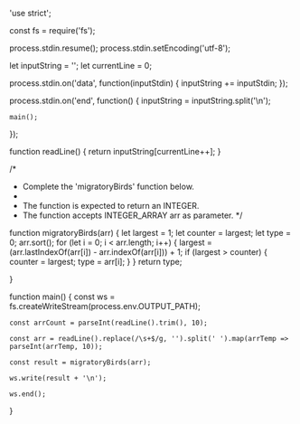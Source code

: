 'use strict';

const fs = require('fs');

process.stdin.resume();
process.stdin.setEncoding('utf-8');

let inputString = '';
let currentLine = 0;

process.stdin.on('data', function(inputStdin) {
    inputString += inputStdin;
});

process.stdin.on('end', function() {
    inputString = inputString.split('\n');

    main();
});

function readLine() {
    return inputString[currentLine++];
}

/*
 * Complete the 'migratoryBirds' function below.
 *
 * The function is expected to return an INTEGER.
 * The function accepts INTEGER_ARRAY arr as parameter.
 */

function migratoryBirds(arr) {
   let largest = 1;
    let counter = largest;
    let type = 0;
    arr.sort();
    for (let i = 0; i < arr.length; i++) {
        largest = (arr.lastIndexOf(arr[i]) - arr.indexOf(arr[i])) + 1;
        if (largest > counter) {
            counter = largest;
            type = arr[i];
        }
    }
return type;

}

function main() {
    const ws = fs.createWriteStream(process.env.OUTPUT_PATH);

    const arrCount = parseInt(readLine().trim(), 10);

    const arr = readLine().replace(/\s+$/g, '').split(' ').map(arrTemp => parseInt(arrTemp, 10));

    const result = migratoryBirds(arr);

    ws.write(result + '\n');

    ws.end();
}

